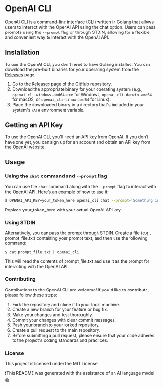 # OpenAI CLI

OpenAI CLI is a command-line interface (CLI) written in Golang that allows users to interact with the OpenAI API using the chat option. Users can pass prompts using the `--prompt` flag or through STDIN, allowing for a flexible and convenient way to interact with the OpenAI API.

## Installation

To use the OpenAI CLI, you don't need to have Golang installed. You can download the pre-built binaries for your operating system from the [Releases](https://github.com/renanmac/openai_cli/releases) page.

1. Go to the [Releases](https://github.com/renanmac/openai_cli/releases) page of the GitHub repository.
2. Download the appropriate binary for your operating system (e.g., `openai_cli-windows-amd64.exe` for Windows, `openai_cli-darwin-amd64` for macOS, or `openai_cli-linux-amd64` for Linux).
3. Place the downloaded binary in a directory that's included in your system's `PATH` environment variable.

## Getting an API Key

To use the OpenAI CLI, you'll need an API key from OpenAI. If you don't have one yet, you can sign up for an account and obtain an API key from the [OpenAI website](https://openai.com/).

## Usage

### Using the `chat` command and `--prompt` flag

You can use the `chat` command along with the `--prompt` flag to interact with the OpenAI API. Here's an example of how to use it:

```bash
$ OPENAI_API_KEY=your_token_here openai_cli chat --prompt='Something interesting'
```

Replace your_token_here with your actual OpenAI API key.

### Using STDIN
Alternatively, you can pass the prompt through STDIN. Create a file (e.g., prompt_file.txt) containing your prompt text, and then use the following command:

```bash
$ cat prompt_file.txt | openai_cli
```

This will read the contents of prompt_file.txt and use it as the prompt for interacting with the OpenAI API.

### Contributing
Contributions to the OpenAI CLI are welcome! If you'd like to contribute, please follow these steps:

1. Fork the repository and clone it to your local machine.
2. Create a new branch for your feature or bug fix.
3. Make your changes and test thoroughly.
4. Commit your changes with clear commit messages.
5. Push your branch to your forked repository.
6. Create a pull request to the main repository.
7. Before submitting a pull request, please ensure that your code adheres to the project's coding standards and practices.

### License
This project is licensed under the MIT License.

❗️This README was generated with the assistance of an AI language model 😄
